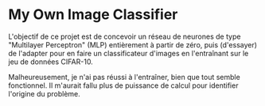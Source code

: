 # My Own Image Classifier

L'objectif de ce projet est de concevoir un réseau de neurones de type "Multilayer Perceptron" (MLP) entièrement à partir de zéro, puis (d'essayer) de l'adapter pour en faire un classificateur d'images en l'entraînant sur le jeu de données CIFAR-10.

Malheureusement, je n'ai pas réussi à l'entraîner, bien que tout semble fonctionnel. Il m'aurait fallu plus de puissance de calcul pour identifier l'origine du problème.
